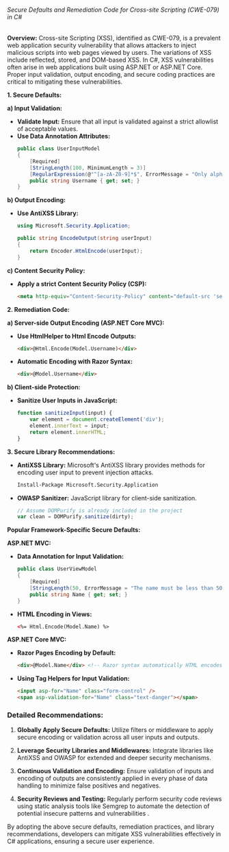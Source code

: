 ###### Secure Defaults and Remediation Code for Cross-site Scripting (CWE-079) in C# ###

**Overview:**
Cross-site Scripting (XSS), identified as CWE-079, is a prevalent web application security vulnerability that allows attackers to inject malicious scripts into web pages viewed by users. The variations of XSS include reflected, stored, and DOM-based XSS. In C#, XSS vulnerabilities often arise in web applications built using ASP.NET or ASP.NET Core. Proper input validation, output encoding, and secure coding practices are critical to mitigating these vulnerabilities.

**1. Secure Defaults:**

   **a) Input Validation:**
   - **Validate Input:** Ensure that all input is validated against a strict allowlist of acceptable values.
   - **Use Data Annotation Attributes:**
     ```csharp
     public class UserInputModel
     {
         [Required]
         [StringLength(100, MinimumLength = 3)]
         [RegularExpression(@"^[a-zA-Z0-9]*$", ErrorMessage = "Only alphanumeric characters are allowed.")]
         public string Username { get; set; }
     }
     ```

   **b) Output Encoding:**
   - **Use AntiXSS Library:**
     ```csharp
     using Microsoft.Security.Application;

     public string EncodeOutput(string userInput)
     {
         return Encoder.HtmlEncode(userInput);
     }
     ```
   
   **c) Content Security Policy:**
   - **Apply a strict Content Security Policy (CSP):**
     ```html
     <meta http-equiv="Content-Security-Policy" content="default-src 'self'; script-src 'self'; object-src 'none'; style-src 'self';">
     ```

**2. Remediation Code:**

   **a) Server-side Output Encoding (ASP.NET Core MVC):**
   - **Use HtmlHelper to Html Encode Outputs:**
     ```html
     <div>@Html.Encode(Model.Username)</div>
     ```
   
   - **Automatic Encoding with Razor Syntax:**
     ```html
     <div>@Model.Username</div>
     ```

   **b) Client-side Protection:**
   - **Sanitize User Inputs in JavaScript:**
     ```javascript
     function sanitizeInput(input) {
         var element = document.createElement('div');
         element.innerText = input;
         return element.innerHTML;
     }
     ```

**3. Secure Library Recommendations:**

   - **AntiXSS Library:**
     Microsoft's AntiXSS library provides methods for encoding user input to prevent injection attacks.
     ```bash
     Install-Package Microsoft.Security.Application
     ```

   - **OWASP Sanitizer:**
     JavaScript library for client-side sanitization.
     ```javascript
     // Assume DOMPurify is already included in the project
     var clean = DOMPurify.sanitize(dirty);
     ```

**Popular Framework-Specific Secure Defaults:**

**ASP.NET MVC:**

   - **Data Annotation for Input Validation:**
     ```csharp
     public class UserViewModel
     {
         [Required]
         [StringLength(50, ErrorMessage = "The name must be less than 50 characters long.")]
         public string Name { get; set; }
     }
     ```
   
   - **HTML Encoding in Views:**
     ```html
     <%= Html.Encode(Model.Name) %>
     ```

**ASP.NET Core MVC:**

   - **Razor Pages Encoding by Default:**
     ```html
     <div>@Model.Name</div> <!-- Razor syntax automatically HTML encodes output -->
     ```

   - **Using Tag Helpers for Input Validation:**
     ```html
     <input asp-for="Name" class="form-control" />
     <span asp-validation-for="Name" class="text-danger"></span>
     ```

### Detailed Recommendations:

1. **Globally Apply Secure Defaults:**
   Utilize filters or middleware to apply secure encoding or validation across all user inputs and outputs.

2. **Leverage Security Libraries and Middlewares:**
   Integrate libraries like AntiXSS and OWASP for extended and deeper security mechanisms.

3. **Continuous Validation and Encoding:**
   Ensure validation of inputs and encoding of outputs are consistently applied in every phase of data handling to minimize false positives and negatives.

4. **Security Reviews and Testing:**
   Regularly perform security code reviews using static analysis tools like Semgrep to automate the detection of potential insecure patterns and vulnerabilities                    .

By adopting the above secure defaults, remediation practices, and library recommendations, developers can mitigate XSS vulnerabilities effectively in C# applications, ensuring a secure user experience.